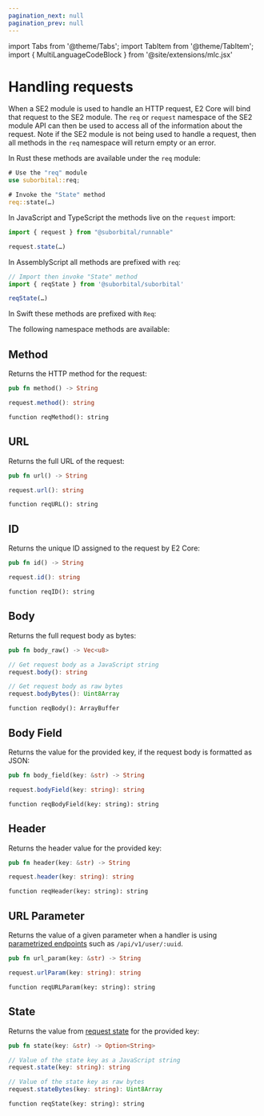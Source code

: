```yaml
---
pagination_next: null
pagination_prev: null
---
```


import Tabs from '@theme/Tabs';
import TabItem from '@theme/TabItem';
import { MultiLanguageCodeBlock } from '@site/extensions/mlc.jsx'


# Handling requests

When a SE2 module is used to handle an HTTP request, E2 Core will bind that request to the SE2 module. The `req` or `request` namespace of the SE2 module API can then be used to access all of the information about the request. Note if the SE2 module is not being used to handle a request, then all methods in the `req` namespace will return empty or an error.

<Tabs groupId="reactr-language">

<TabItem value="rust" label="Rust">

In Rust these methods are available under the `req` module:

```rust
# Use the "req" module
use suborbital::req;

# Invoke the "State" method
req::state(…)
```

</TabItem>

<TabItem value="js" label="JavaScript/TypeScript">

In JavaScript and TypeScript the methods live on the `request` import:

```typescript
import { request } from "@suborbital/runnable"

request.state(…)
```

</TabItem>

<TabItem value="assemblyscript" label="AssemblyScript">

In AssemblyScript all methods are prefixed with `req`:

```typescript
// Import then invoke "State" method
import { reqState } from '@suborbital/suborbital'

reqState(…)
```

</TabItem>

<TabItem value="swift" label="Swift">

In Swift these methods are prefixed with `Req`:

</TabItem>

</Tabs>

The following namespace methods are available:

## Method

Returns the HTTP method for the request:

<MultiLanguageCodeBlock>

```rust
pub fn method() -> String
```

```typescript
request.method(): string
```

```assemblyscript
function reqMethod(): string
```

</MultiLanguageCodeBlock>

## URL

Returns the full URL of the request:

<MultiLanguageCodeBlock>

```rust
pub fn url() -> String
```

```typescript
request.url(): string
```

```assemblyscript
function reqURL(): string
```

</MultiLanguageCodeBlock>

## ID

Returns the unique ID assigned to the request by E2 Core:

<MultiLanguageCodeBlock>

```rust
pub fn id() -> String
```

```typescript
request.id(): string
```

```assemblyscript
function reqID(): string
```

</MultiLanguageCodeBlock>

## Body

Returns the full request body as bytes:

<MultiLanguageCodeBlock>

```rust
pub fn body_raw() -> Vec<u8>
```

```typescript
// Get request body as a JavaScript string
request.body(): string

// Get request body as raw bytes
request.bodyBytes(): Uint8Array
```

```assemblyscript
function reqBody(): ArrayBuffer
```

</MultiLanguageCodeBlock>

## Body Field

Returns the value for the provided key, if the request body
is formatted as JSON:

<MultiLanguageCodeBlock>

```rust
pub fn body_field(key: &str) -> String
```

```typescript
request.bodyField(key: string): string
```

```assemblyscript
function reqBodyField(key: string): string
```

</MultiLanguageCodeBlock>

## Header

Returns the header value for the provided key:

<MultiLanguageCodeBlock>

```rust
pub fn header(key: &str) -> String
```

```typescript
request.header(key: string): string
```

```assemblyscript
function reqHeader(key: string): string
```

</MultiLanguageCodeBlock>

## URL Parameter

Returns the value of a given parameter when a handler is using [parametrized endpoints](https://pkg.go.dev/github.com/julienschmidt/httprouter#readme-named-parameters) such as `/api/v1/user/:uuid`.

<MultiLanguageCodeBlock>

```rust
pub fn url_param(key: &str) -> String
```

```typescript
request.urlParam(key: string): string
```

```assemblyscript
function reqURLParam(key: string): string
```

</MultiLanguageCodeBlock>

## State

Returns the value from [request state](../usage/managing-state.md) for the provided key:

<MultiLanguageCodeBlock>

```rust
pub fn state(key: &str) -> Option<String>
```

```typescript
// Value of the state key as a JavaScript string
request.state(key: string): string

// Value of the state key as raw bytes
request.stateBytes(key: string): Uint8Array
```

```assemblyscript
function reqState(key: string): string
```

</MultiLanguageCodeBlock>